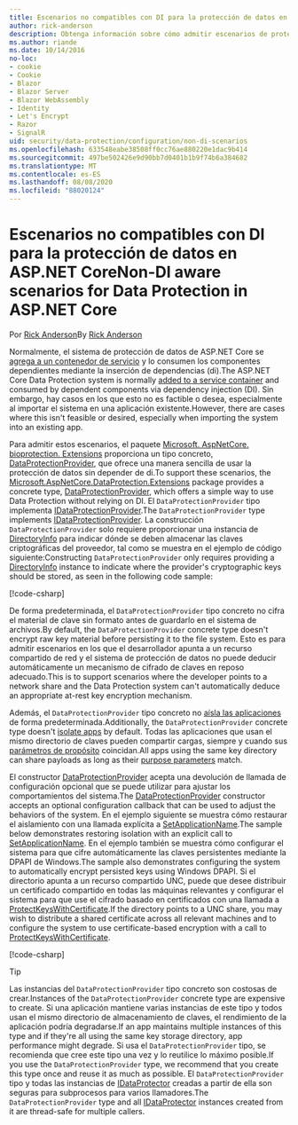 ```yaml
---
title: Escenarios no compatibles con DI para la protección de datos en ASP.NET Core
author: rick-anderson
description: Obtenga información sobre cómo admitir escenarios de protección de datos en los que no se puede o no se desea usar un servicio proporcionado por la inserción de dependencias.
ms.author: riande
ms.date: 10/14/2016
no-loc:
- cookie
- Cookie
- Blazor
- Blazor Server
- Blazor WebAssembly
- Identity
- Let's Encrypt
- Razor
- SignalR
uid: security/data-protection/configuration/non-di-scenarios
ms.openlocfilehash: 633548eabe38508ff0cc76ae880220e1dac9b414
ms.sourcegitcommit: 497be502426e9d90bb7d0401b1b9f74b6a384682
ms.translationtype: MT
ms.contentlocale: es-ES
ms.lasthandoff: 08/08/2020
ms.locfileid: "88020124"
---
```

# <a name="non-di-aware-scenarios-for-data-protection-in-aspnet-core"></a><span data-ttu-id="9322d-103">Escenarios no compatibles con DI para la protección de datos en ASP.NET Core</span><span class="sxs-lookup"><span data-stu-id="9322d-103">Non-DI aware scenarios for Data Protection in ASP.NET Core</span></span>

<span data-ttu-id="9322d-104">Por [Rick Anderson](https://twitter.com/RickAndMSFT)</span><span class="sxs-lookup"><span data-stu-id="9322d-104">By [Rick Anderson](https://twitter.com/RickAndMSFT)</span></span>

<span data-ttu-id="9322d-105">Normalmente, el sistema de protección de datos de ASP.NET Core se [agrega a un contenedor de servicio](xref:security/data-protection/consumer-apis/overview) y lo consumen los componentes dependientes mediante la inserción de dependencias (di).</span><span class="sxs-lookup"><span data-stu-id="9322d-105">The ASP.NET Core Data Protection system is normally [added to a service container](xref:security/data-protection/consumer-apis/overview) and consumed by dependent components via dependency injection (DI).</span></span> <span data-ttu-id="9322d-106">Sin embargo, hay casos en los que esto no es factible o desea, especialmente al importar el sistema en una aplicación existente.</span><span class="sxs-lookup"><span data-stu-id="9322d-106">However, there are cases where this isn't feasible or desired, especially when importing the system into an existing app.</span></span>

<span data-ttu-id="9322d-107">Para admitir estos escenarios, el paquete [Microsoft. AspNetCore. bioprotection. Extensions](https://www.nuget.org/packages/Microsoft.AspNetCore.DataProtection.Extensions/) proporciona un tipo concreto, [DataProtectionProvider](/dotnet/api/Microsoft.AspNetCore.DataProtection.DataProtectionProvider), que ofrece una manera sencilla de usar la protección de datos sin depender de di.</span><span class="sxs-lookup"><span data-stu-id="9322d-107">To support these scenarios, the [Microsoft.AspNetCore.DataProtection.Extensions](https://www.nuget.org/packages/Microsoft.AspNetCore.DataProtection.Extensions/) package provides a concrete type, [DataProtectionProvider](/dotnet/api/Microsoft.AspNetCore.DataProtection.DataProtectionProvider), which offers a simple way to use Data Protection without relying on DI.</span></span> <span data-ttu-id="9322d-108">El `DataProtectionProvider` tipo implementa [IDataProtectionProvider](/dotnet/api/microsoft.aspnetcore.dataprotection.idataprotectionprovider).</span><span class="sxs-lookup"><span data-stu-id="9322d-108">The `DataProtectionProvider` type implements [IDataProtectionProvider](/dotnet/api/microsoft.aspnetcore.dataprotection.idataprotectionprovider).</span></span> <span data-ttu-id="9322d-109">La construcción `DataProtectionProvider` solo requiere proporcionar una instancia de [DirectoryInfo](/dotnet/api/system.io.directoryinfo) para indicar dónde se deben almacenar las claves criptográficas del proveedor, tal como se muestra en el ejemplo de código siguiente:</span><span class="sxs-lookup"><span data-stu-id="9322d-109">Constructing `DataProtectionProvider` only requires providing a [DirectoryInfo](/dotnet/api/system.io.directoryinfo) instance to indicate where the provider's cryptographic keys should be stored, as seen in the following code sample:</span></span>

[!code-csharp[](non-di-scenarios/_static/nodisample1.cs)]

<span data-ttu-id="9322d-110">De forma predeterminada, el `DataProtectionProvider` tipo concreto no cifra el material de clave sin formato antes de guardarlo en el sistema de archivos.</span><span class="sxs-lookup"><span data-stu-id="9322d-110">By default, the `DataProtectionProvider` concrete type doesn't encrypt raw key material before persisting it to the file system.</span></span> <span data-ttu-id="9322d-111">Esto es para admitir escenarios en los que el desarrollador apunta a un recurso compartido de red y el sistema de protección de datos no puede deducir automáticamente un mecanismo de cifrado de claves en reposo adecuado.</span><span class="sxs-lookup"><span data-stu-id="9322d-111">This is to support scenarios where the developer points to a network share and the Data Protection system can't automatically deduce an appropriate at-rest key encryption mechanism.</span></span>

<span data-ttu-id="9322d-112">Además, el `DataProtectionProvider` tipo concreto no [aísla las aplicaciones](xref:security/data-protection/configuration/overview#per-application-isolation) de forma predeterminada.</span><span class="sxs-lookup"><span data-stu-id="9322d-112">Additionally, the `DataProtectionProvider` concrete type doesn't [isolate apps](xref:security/data-protection/configuration/overview#per-application-isolation) by default.</span></span> <span data-ttu-id="9322d-113">Todas las aplicaciones que usan el mismo directorio de claves pueden compartir cargas, siempre y cuando sus [parámetros de propósito](xref:security/data-protection/consumer-apis/purpose-strings) coincidan.</span><span class="sxs-lookup"><span data-stu-id="9322d-113">All apps using the same key directory can share payloads as long as their [purpose parameters](xref:security/data-protection/consumer-apis/purpose-strings) match.</span></span>

<span data-ttu-id="9322d-114">El constructor [DataProtectionProvider](/dotnet/api/microsoft.aspnetcore.dataprotection.dataprotectionprovider) acepta una devolución de llamada de configuración opcional que se puede utilizar para ajustar los comportamientos del sistema.</span><span class="sxs-lookup"><span data-stu-id="9322d-114">The [DataProtectionProvider](/dotnet/api/microsoft.aspnetcore.dataprotection.dataprotectionprovider) constructor accepts an optional configuration callback that can be used to adjust the behaviors of the system.</span></span> <span data-ttu-id="9322d-115">En el ejemplo siguiente se muestra cómo restaurar el aislamiento con una llamada explícita a [SetApplicationName](/dotnet/api/microsoft.aspnetcore.dataprotection.dataprotectionbuilderextensions.setapplicationname).</span><span class="sxs-lookup"><span data-stu-id="9322d-115">The sample below demonstrates restoring isolation with an explicit call to [SetApplicationName](/dotnet/api/microsoft.aspnetcore.dataprotection.dataprotectionbuilderextensions.setapplicationname).</span></span> <span data-ttu-id="9322d-116">En el ejemplo también se muestra cómo configurar el sistema para que cifre automáticamente las claves persistentes mediante la DPAPI de Windows.</span><span class="sxs-lookup"><span data-stu-id="9322d-116">The sample also demonstrates configuring the system to automatically encrypt persisted keys using Windows DPAPI.</span></span> <span data-ttu-id="9322d-117">Si el directorio apunta a un recurso compartido UNC, puede que desee distribuir un certificado compartido en todas las máquinas relevantes y configurar el sistema para que use el cifrado basado en certificados con una llamada a [ProtectKeysWithCertificate](/dotnet/api/microsoft.aspnetcore.dataprotection.dataprotectionbuilderextensions.protectkeyswithcertificate).</span><span class="sxs-lookup"><span data-stu-id="9322d-117">If the directory points to a UNC share, you may wish to distribute a shared certificate across all relevant machines and to configure the system to use certificate-based encryption with a call to [ProtectKeysWithCertificate](/dotnet/api/microsoft.aspnetcore.dataprotection.dataprotectionbuilderextensions.protectkeyswithcertificate).</span></span>

[!code-csharp[](non-di-scenarios/_static/nodisample2.cs)]

> [!TIP]
> <span data-ttu-id="9322d-118">Las instancias del `DataProtectionProvider` tipo concreto son costosas de crear.</span><span class="sxs-lookup"><span data-stu-id="9322d-118">Instances of the `DataProtectionProvider` concrete type are expensive to create.</span></span> <span data-ttu-id="9322d-119">Si una aplicación mantiene varias instancias de este tipo y todos usan el mismo directorio de almacenamiento de claves, el rendimiento de la aplicación podría degradarse.</span><span class="sxs-lookup"><span data-stu-id="9322d-119">If an app maintains multiple instances of this type and if they're all using the same key storage directory, app performance might degrade.</span></span> <span data-ttu-id="9322d-120">Si usa el `DataProtectionProvider` tipo, se recomienda que cree este tipo una vez y lo reutilice lo máximo posible.</span><span class="sxs-lookup"><span data-stu-id="9322d-120">If you use the `DataProtectionProvider` type, we recommend that you create this type once and reuse it as much as possible.</span></span> <span data-ttu-id="9322d-121">El `DataProtectionProvider` tipo y todas las instancias de [IDataProtector](/dotnet/api/microsoft.aspnetcore.dataprotection.idataprotector) creadas a partir de ella son seguras para subprocesos para varios llamadores.</span><span class="sxs-lookup"><span data-stu-id="9322d-121">The `DataProtectionProvider` type and all [IDataProtector](/dotnet/api/microsoft.aspnetcore.dataprotection.idataprotector) instances created from it are thread-safe for multiple callers.</span></span>
